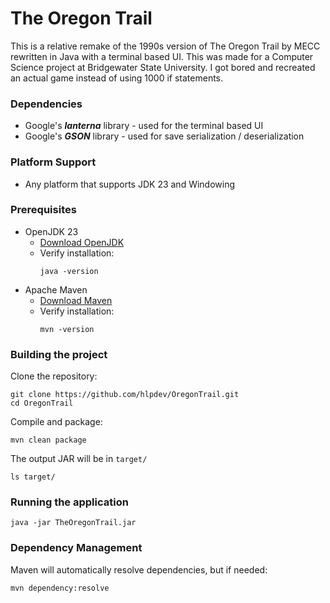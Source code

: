 ﻿# The Oregon Trail
This is a relative remake of the 1990s version of The Oregon Trail by MECC
rewritten in Java with a terminal based UI. This was made for a Computer 
Science project at Bridgewater State University. I got bored and recreated
an actual game instead of using 1000 if statements.

### Dependencies
* Google's ***lanterna*** library - used for the terminal based UI
* Google's ***GSON*** library - used for save serialization / deserialization

### Platform Support
* Any platform that supports JDK 23 and Windowing

### Prerequisites
* OpenJDK 23
  * [Download OpenJDK](https://jdk.java.net/)
  * Verify installation: 
    ```shell
    java -version
    ```
* Apache Maven
  * [Download Maven](https://maven.apache.org/download.cgi)
  * Verify installation:
    ```shell
    mvn -version
    ```
    
### Building the project
Clone the repository:
```shell
git clone https://github.com/hlpdev/OregonTrail.git
cd OregonTrail
```

Compile and package:
```shell
mvn clean package
```

The output JAR will be in ``target/``
```shell
ls target/
```

### Running the application
```shell
java -jar TheOregonTrail.jar
```

### Dependency Management
Maven will automatically resolve dependencies, but if needed:
```shell
mvn dependency:resolve
```